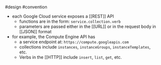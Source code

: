 #design #convention

- each Google Cloud service exposes a [[REST]] API
	- functions are in the form: `service.collection.verb`
	- parameters are passed either in the [[URL]] or in the request body in [[JSON]] format
- for example, the Compute Engine API has
	- a service endpoint at: `https://compute.googleapis.com`
	- collections include `instances`, `instanceGroups`, `instanceTemplates`, etc.
	- Verbs in the [[HTTP]] include `insert`, `list`, `get`, etc.

